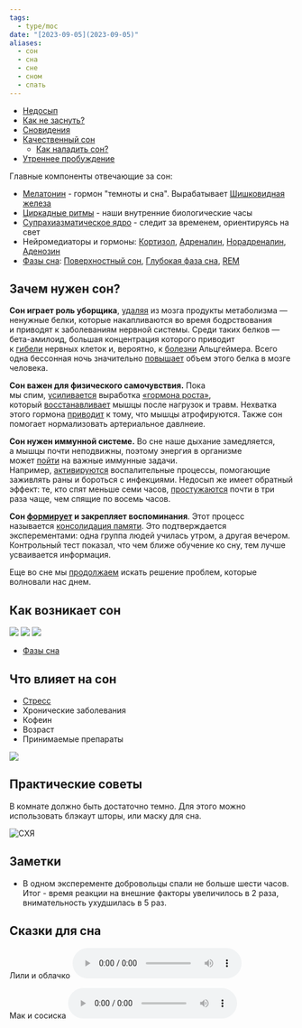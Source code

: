 ```yaml
---
tags:
  - type/moc
date: "[2023-09-05](2023-09-05)"
aliases:
  - сон
  - сна
  - сне
  - сном
  - спать
---
```

- [Недосып](Недосып.md)
- [Как не заснуть?](Как%20не%20заснуть?.md)
- [Сновидения](Сновидения.md)
- [Качественный сон](Качественный%20сон.md)
	- [Как наладить сон?](Как%20наладить%20сон?.md)
- [Утреннее пробуждение](knowledge/health/сон/Утреннее%20пробуждение.md)

Главные компоненты отвечающие за сон:
- [Мелатонин](knowledge/human/гормоны/Мелатонин.md) - гормон "темноты и сна". Вырабатывает [Шишковидная железа](knowledge/human/строение/Шишковидная%20железа.md)
- [Циркадные ритмы](knowledge/human/Циркадные%20ритмы.md) - наши внутренние биологические часы
- [Супрахиазматическое ядро](Супрахиазматическое%20ядро.md) - следит за временем, ориентируясь на свет 
- Нейромедиаторы и гормоны: [Кортизол](Кортизол.md), [Адреналин](Адреналин.md), [Норадреналин](Норадреналин.md), [Аденозин](Аденозин.md)
- [Фазы сна](Фазы%20сна.md): [Поверхностный сон](_inbox/Поверхностный%20сон.md), [Глубокая фаза сна](Глубокая%20фаза%20сна.md), [REM](Фаза%20быстрого%20сна.md)
## Зачем нужен сон?
**Сон играет роль уборщика**, [удаляя](https://www.sciencedirect.com/science/article/abs/pii/S2468867319301609#:~:text=The%20discovery%20that,dependence%20on%20glia.) из мозга продукты метаболизма — ненужные белки, которые накапливаются во время бодрствования и приводят к заболеваниям нервной системы. Среди таких белков — бета-амилоид, большая концентрация которого приводит к [гибели](https://med.stanford.edu/news/all-news/2013/09/scientists-reveal-how-beta-amyloid-may-cause-alzheimers.html#:~:text=Scientists%20at%20the%20Stanford%20University%20School%20of%20Medicine%20have%20shown%20how%20a%20protein%20fragment%20known%20as%20beta%2Damyloid%2C%20strongly%20implicated%20in%20Alzheimer%E2%80%99s%20disease%2C%20begins%20destroying%20synapses%20before%20it%20clumps%20into%20plaques%20that%20lead%20to%20nerve%20cell%20death.) нервных клеток и, вероятно, к [болезни](https://www.medicalnewstoday.com/articles/325493#:~:text=If%20the%20cellular%20system%20became%20overloaded%20or%20slowed%20down%20as%20we%20aged%2C%20metabolic%20garbage%20would%20build%20up%20between%20the%20cells.%20This%20garbage%20includes%20products%20such%20as%20beta%2Damyloid%20%E2%80%94%20the%20protein%20associated%20with%20Alzheimer%E2%80%99s%20disease.) Альцгеймера. Всего одна бессонная ночь значительно [повышает](https://www.pnas.org/doi/10.1073/pnas.1721694115#:~:text=We%20show%20that%20one%20night%20of%20sleep%20deprivation%2C%20relative%20to%20baseline%2C%20resulted%20in%20a%20significant%20increase%20in%20A%CE%B2%20burden%20in%20the%20right%20hippocampus%20and%20thalamus.) объем этого белка в мозге человека.

**Сон важен для физического самочувствия.** Пока мы спим, [усиливается](https://erj.ersjournals.com/content/38/4/870#:~:text=The%20release%20of%20GH%20is%20greatly%20enhanced%20during%20sleep%2C%20especially%20early%20in%20the%20night) выработка [«гормона роста»](https://ru.wikipedia.org/wiki/%D0%93%D0%BE%D1%80%D0%BC%D0%BE%D0%BD_%D1%80%D0%BE%D1%81%D1%82%D0%B0), который [восстанавливает](https://www.healthline.com/health/hgh-side-effects#:~:text=HGH%20helps%20to%20maintain%2C%20build%2C%20and%20repair%20healthy%20tissue%20in%20the%20brain%20and%20other%20organs.%20This%20hormone%20can%20help%20to%20speed%20up%20healing%20after%20an%20injury%20and%20repair%20muscle%20tissue%20after%20exercise.%20This%20helps%20to%20build%20muscle%20mass%2C%20boost%20metabolism%2C%20and%20burn%20fat.) мышцы после нагрузок и травм. Нехватка этого гормона [приводит](https://academic.oup.com/jcem/article/83/2/382/2865179?login=false#:~:text=1.%20Lean%20Body%20Mass%20(LBM).%20Reduced%20LBM%20is%20an%20important%20feature%20of%20AO%20GH%20deficiency.%20Initial%20studies%20demonstrated%20a%20mean%20reduction%20in%20LBM%20of%207%E2%80%938%25%2C%20corresponding%20to%20approximately%204%20kg%20lean%20tissue%20(6).%20Subsequent%20studies%20have%20confirmed%20these%20results%20(12%2C%2014%E2%80%9316).) к тому, что мышцы атрофируются. Также сон помогает нормализовать артериальное давлнеие.

**Сон нужен иммунной системе.** Во сне наше дыхание замедляется, а мышцы почти неподвижны, поэтому энергия в организме может [пойти](https://www.sleepfoundation.org/physical-health/how-sleep-affects-immunity#:~:text=During%20sleep%2C%20breathing%20and%20muscle%20activity%20slows%20down%2C%20freeing%20up%20energy%20for%20the%20immune%20system%20to%20perform%20these%20critical%20tasks.) на важные иммунные задачи. Например, [активируются](https://www.sleepfoundation.org/physical-health/how-sleep-affects-immunity#:~:text=Sleep%20is%20an,off%20an%20infection.) воспалительные процессы, помогающие заживлять раны и бороться с инфекциями. Недосып же имеет обратный эффект: те, кто спят меньше семи часов, [простужаются](https://pubmed.ncbi.nlm.nih.gov/19139325/#:~:text=There%20was%20a%20graded%20association%20with%20average%20sleep%20duration%3A%20participants%20with%20less%20than%207%20hours%20of%20sleep%20were%202.94%20times%20(95%25%20confidence%20interval%20%5BCI%5D%2C%201.18%2D7.30)%20more%20likely%20to%20develop%20a%20cold%20than%20those%20with%208%20hours%20or%20more%20of%20sleep.) почти в три раза чаще, чем спящие по восемь часов.

**Сон [формирует](https://www.pnas.org/doi/10.1073/pnas.2201795119) и закрепляет воспоминания**. Этот процесс называется [консолидация памяти](Консолидация%20памяти.md). Это подтверждается эксперементами: одна группа людей училась утром, а другая вечером. Контрольный тест показал, что чем ближе обучение ко сну, тем лучше усваивается информация.

Еще во сне мы [продолжаем](https://now.tufts.edu/2021/02/18/new-theory-why-we-dream#:~:text=In%20essence%2C%20that%E2%80%99s,need%20of%20disruption.) искать решение проблем, которые волновали нас днем.
## Как возникает сон
![](Циркадные%20ритмы.md#^a1a364)
![](Мелатонин.md#^381eb3)
![](Шишковидная%20железа.md#^31ebf3)

- [Фазы сна](Фазы%20сна.md)
## Что влияет на сон
- [Стресс](Стресс.md)
- Хронические заболевания
- Кофеин
- Возраст
- Принимаемые препараты

![](Мелатонин.md#^76a0f0)
## Практические советы
В комнате должно быть достаточно темно. Для этого можно использовать блэкаут шторы, или маску для сна.

![СХЯ](Супрахиазматическое%20ядро.md#^4f51d8)
## Заметки
- В одном эксперементе добровольцы спали не больше шести часов. Итог - время реакции на внешние факторы увеличилось в 2 раза, внимательность ухудшилась в 5 раз.

## Сказки для сна
Лили и облачко
![](Слипи%20-%20Лили%20и%20облачко.mp3)

Мак и сосиска
![](Слипи%20-%20Мак%20и%20сосиска.mp3)



